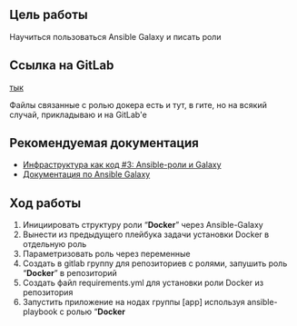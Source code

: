 ## **Цель работы**

Научиться пользоваться Ansible Galaxy и писать роли

## Ссылка на GitLab
[тык](https://gitlab.com/ansible-roles8664248/docker-role)

Файлы связанные с ролью докера есть и тут, в гите, но на всякий случай, прикладываю и на GitLab'e


## **Рекомендуемая документация**

- [Инфраструктура как код #3: Ansible-роли и Galaxy](https://www.youtube.com/watch?v=sEzoDAfLstw)
- [Документация по Ansible Galaxy](https://docs.ansible.com/ansible/latest/galaxy/user_guide.html)

## **Ход работы**

1. Инициировать структуру роли “**Docker**” через Ansible-Galaxy
2. Вынести из предыдущего плейбука задачи установки Docker в отдельную роль
3. Параметризовать роль через переменные
4. Создать в gitlab группу для репозиториев с ролями, запушить роль “**Docker**” в репозиторий
5. Создать файл requirements.yml для установки роли Docker из репозитория
6. Запустить приложение на нодах группы [app] используя ansible-playbook с ролью “**Docker**
